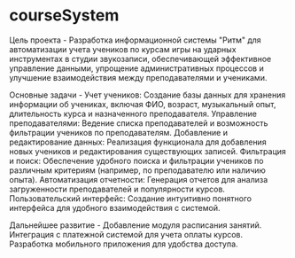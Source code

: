 # courseSystem
Цель проекта - Разработка информационной системы "Ритм" для автоматизации учета учеников по курсам игры на ударных инструментах в студии звукозаписи, обеспечивающей эффективное управление данными, упрощение административных процессов и улучшение взаимодействия между преподавателями и учениками.

Основные задачи - Учет учеников: Создание базы данных для хранения информации об учениках, включая ФИО, возраст, музыкальный опыт, длительность курса и назначенного преподавателя.
Управление преподавателями: Ведение списка преподавателей и возможность фильтрации учеников по преподавателям.
Добавление и редактирование данных: Реализация функционала для добавления новых учеников и редактирования существующих записей.
Фильтрация и поиск: Обеспечение удобного поиска и фильтрации учеников по различным критериям (например, по преподавателю или наличию опыта).
Автоматизация отчетности: Генерация отчетов для анализа загруженности преподавателей и популярности курсов.
Пользовательский интерфейс: Создание интуитивно понятного интерфейса для удобного взаимодействия с системой.

Дальнейшее развитие - Добавление модуля расписания занятий.
Интеграция с платежной системой для учета оплаты курсов.
Разработка мобильного приложения для удобства доступа.

